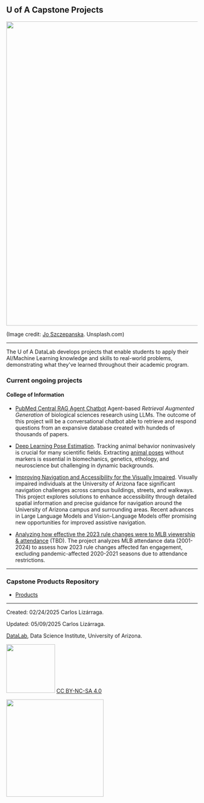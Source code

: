 
## U of A Capstone Projects


<img src="https://images.unsplash.com/photo-1542626991-cbc4e32524cc?q=80&w=2069&auto=format&fit=crop&ixlib=rb-4.0.3&ixid=M3wxMjA3fDB8MHxwaG90by1wYWdlfHx8fGVufDB8fHx8fA%3D%3D" width=800>

(Image credit: [Jo Szczepanska](https://unsplash.com/@joszczepanska). Unsplash.com)

***

The U of A DataLab develops projects that enable students to apply their AI/Machine Learning knowledge and skills to real-world problems, demonstrating what they've learned throughout their academic program.

### Current ongoing projects

#### College of Information 

* [PubMed Central RAG Agent Chatbot](https://github.com/enoriega/info698-capstone) Agent-based _Retrieval Augmented Generation_ of biological sciences research using LLMs. The outcome of this project will be a conversational chatbot able to retrieve and respond questions from an expansive database created with hundeds of thousands of papers.

* [Deep Learning Pose Estimation](https://github.com/ua-datalab/DL-pose-estimation/wiki). Tracking animal behavior noninvasively is crucial for many scientific fields. Extracting [animal poses](https://en.wikipedia.org/wiki/Articulated_body_pose_estimation) without markers is essential in biomechanics, genetics, ethology, and neuroscience but challenging in dynamic backgrounds.

* [Improving Navigation and Accessibility for the Visually Impaired](https://github.com/ua-datalab/ImprovingNavigationUA/wiki). Visually impaired individuals at the University of Arizona face significant navigation challenges across campus buildings, streets, and walkways. This project explores solutions to enhance accessibility through detailed spatial information and precise guidance for navigation around the University of Arizona campus and surrounding areas. Recent advances in Large Language Models and Vision-Language Models offer promising new opportunities for improved assistive navigation.


* [Analyzing how effective the 2023 rule changes were to MLB viewership & attendance]() (TBD). The project analyzes MLB attendance data (2001-2024) to assess how 2023 rule changes affected fan engagement, excluding pandemic-affected 2020-2021 seasons due to attendance restrictions.

***
<!--
### Other projects

* [BASIS Charter School Senior Project: ML Weather Forecasting](https://github.com/clizarraga-UAD7/MLWeatherForecasting/wiki). 
-->

### Capstone Products Repository

* [Products](capstones/readme.md)


***

Created: 02/24/2025 Carlos Lizárraga.

Updated: 05/09/2025 Carlos Lizárraga.

[DataLab](https://www.datascience.arizona.edu/education/uarizona-data-lab), Data Science Institute,
University of Arizona. 


<img src="https://mirrors.creativecommons.org/presskit/buttons/88x31/png/by-nc-sa.png" width="128">  [CC BY-NC-SA 4.0](https://creativecommons.org/licenses/by-nc-sa/4.0/)

[<img src="https://datascience.arizona.edu/sites/default/files/Data%20Science%20Institute_Webheader%20%281%29.svg" width="256">](https://datascience.arizona.edu)

